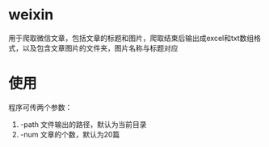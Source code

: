 # weixin

用于爬取微信文章，包括文章的标题和图片，爬取结束后输出成excel和txt数组格式，以及包含文章图片的文件夹，图片名称与标题对应

# 使用

程序可传两个参数：

1. -path 文件输出的路径，默认为当前目录
2. -num 文章的个数，默认为20篇